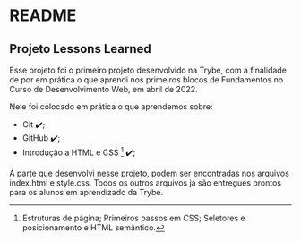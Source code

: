 # README
## Projeto Lessons Learned <br />

Esse projeto foi o primeiro projeto desenvolvido na Trybe, com a finalidade de por em prática o que aprendi nos primeiros blocos de Fundamentos no Curso de Desenvolvimento Web, em abril de 2022.

Nele foi colocado em prática o que aprendemos sobre: <br />
- Git :heavy_check_mark:; <br />
- GitHub :heavy_check_mark:; <br />
- Introdução a HTML e CSS [^*] :heavy_check_mark:; <br />

[^*]: Estruturas de página; Primeiros passos em CSS; Seletores e posicionamento e HTML semântico.

A parte que desenvolvi nesse projeto, podem ser encontradas nos arquivos index.html e style.css. Todos os outros arquivos já são entregues prontos para os alunos em aprendizado da Trybe.
<!-- Olá, Tryber!
Esse é apenas um arquivo inicial para o README do seu projeto no qual você pode customizar e reutilizar todas as vezes que for executar o trybe-publisher.

Para deixá-lo com a sua cara, basta alterar o seguinte arquivo da sua máquina: ~/.student-repo-publisher/custom/_NEW_README.md

É essencial que você preencha esse documento por conta própria, ok?
Não deixe de usar nossas dicas de escrita de README de projetos, e deixe sua criatividade brilhar!
:warning: IMPORTANTE: você precisa deixar nítido:
- quais arquivos/pastas foram desenvolvidos por você; 
- quais arquivos/pastas foram desenvolvidos por outra pessoa estudante;
- quais arquivos/pastas foram desenvolvidos pela Trybe.
-->
